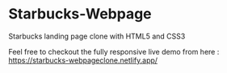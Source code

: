 # Starbucks-Webpage
Starbucks landing page clone with HTML5 and CSS3

Feel free to checkout the fully responsive live demo from here : https://starbucks-webpageclone.netlify.app/
